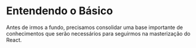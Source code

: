# Entendendo o Básico

Antes de irmos a fundo, precisamos consolidar uma base importante de conhecimentos que serão necessários para seguirmos na masterização do React.

